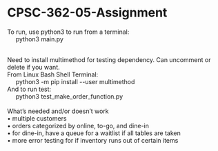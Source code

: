 # CPSC-362-05-Assignment
To run, use python3 to run from a terminal:<br>&nbsp;&nbsp;&nbsp;&nbsp;
python3 main.py

<br>Need to install multimethod for testing dependency. Can uncomment or delete if you want.<br>
From Linux Bash Shell Terminal:<br>&nbsp;&nbsp;&nbsp;&nbsp;
python3 -m pip install --user multimethod
<br>And to run test:<br>&nbsp;&nbsp;&nbsp;&nbsp;
python3 test_make_order_function.py
<br><br>
What’s needed and/or doesn’t work<br>
    • multiple customers<br>
    • orders categorized by online, to-go, and dine-in<br>
    • for dine-in, have a queue for a waitlist if all tables are taken<br>
    • more error testing for if inventory runs out of certain items<br>
